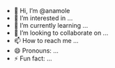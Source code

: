 - 👋 Hi, I’m @anamole
- 👀 I’m interested in ...
- 🌱 I’m currently learning ...
- 💞️ I’m looking to collaborate on ...
- 📫 How to reach me ...
- 😄 Pronouns: ...
- ⚡ Fun fact: ...

<!---
anamole/anamole is a ✨ special ✨ repository because its `README.md` (this file) appears on your GitHub profile.
You can click the Preview link to take a look at your changes.
--->
